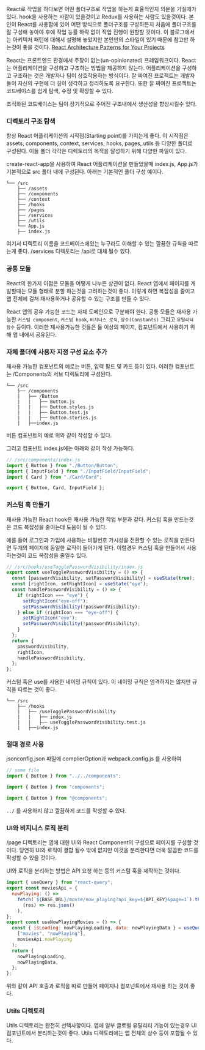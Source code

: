 React로 작업을 하다보면 어떤 폴더구조로 작업을 하는게 효율적인지 의문을 가질때가 있다.
hook을 사용하는 사람이 있을것이고 Redux를 사용하는 사람도 있을것이다.
본인이 React를 사용함에 있어 어떤 방식으로 폴더구조를 구성하든지
처음에 폴더구조를 잘 구성해 놓아야 후에 작업 능률 하락 없이 작업 진행이 원할할 것이다.
이 블로그에서는 아키텍처 패턴에 대해서 설명해 놓았지만 본인만의 스타일이 있기 때문에 참고만 하는것이 좋을 것이다.
[React Architecture Patterns for Your Projects](https://blog.openreplay.com/react-architecture-patterns-for-your-projects)

React는 프론트엔드 환경에서 주장이 없는(un-opinionated) 프레임워크이다.
React는 어플리케이션을 구성하고 구조하는 방법을 제공하지 않는다.
어플리케이션을 구성하고 구조하는 것은 개발자나 팀이 상호작용하는 방식이다.
잘 짜여진 프로젝트는 개발자들이 자신의 구현에 더 깊이 생각하고 정리하도록 요구한다.
또한 잘 짜여진 프로젝트는 코드베이스를 쉽게 탐색, 수정 및 확장할 수 있다.

조직화된 코드베이스는 팀이 장기적으로 주어진 구조내에서 생산성을 향상시킬수 있다.

### 디렉토리 구조 탐색

항상 React 어플리케이션의 시작점(Starting point)를 가지는게 좋다.
이 시작점은 assets, components, context, services, hooks, pages, utils 등 다양한 폴더로 구성된다.
이들 폴더 각각은 디렉토리의 목적을 달성하기 위해 다양한 파일이 있다.

create-react-app을 사용하여 React 어플리케이션을 만들었을때 index.js, App.js가 기본적으로 src 폴더 내에 구성된다.
아래는 기본적인 폴더 구성 예이다.

```
└── /src
    ├── /assets
    ├── /components
    ├── /context
    ├── /hooks
    ├── /pages
    ├── /services
    ├── /utils
    └── App.js
    ├── index.js

```

여기서 디렉토리 이름을 코드베이스에있는 누구라도 이해할 수 있는 깔끔한 규칙을 따르는게 좋다.
/services 디렉토리는 /api로 대체 될수 있다.

### 공통 모듈

React의 한가지 이점은 모듈을 어떻게 나누든 상관이 없다.
React 앱에서 페이지를 개발할때는 모듈 형태로 분할 하는것을 고려하는것이 좋다.
이렇게 하면 복잡성을 줄이고 앱 전체에 걸쳐 재사용하거나 공유할 수 있는 구조를 만들 수 있다.

React 앱의 공유 가능한 코드는 자체 도메인으로 구분해야 한다.
공통 모듈은 재사용 가능한 `커스텀 component`, `커스텀 hook`, `비지니스 로직`, `상수(Constants)` 그리고 `유틸리티 함수` 등이다.
이러한 재사용가능한 것들은 둘 이상의 페이지, 컴포넌트에서 사용하기 위해 앱 내에서 공유된다.

### 자체 폴더에 사용자 지정 구성 요소 추가

재사용 가능한 컴포넌트의 예로는 버튼, 입력 필드 및 카드 등이 있다.
이러한 컴포넌트는 /Components의 서브 디렉토리에 구성된다.

```
└── /src
    ├── /components
    |   ├── /Button
    |   |   ├── Button.js
    |   |   ├── Button.styles.js
    |   |   ├── Button.test.js
    |   |   ├── Button.stories.js
    |   ├──index.js
```

버튼 컴포넌트의 예로 위와 같이 작성할 수 있다.

그리고 컴포넌트 index.js에는 아래와 같이 작성 가능하다.

```javascript
// /src/components/index.js
import { Button } from "./Button/Button";
import { InputField } from "./InputField/InputField";
import { Card } from "./Card/Card";

export { Button, Card, InputField };
```

### 커스텀 훅 만들기

재사용 가능한 React hook은 재사용 가능한 작업 부분과 같다.
커스텀 훅을 만드는것은 코드 복잡성을 줄이는데 도움이 될 수 있다.

예를 들어 로그인과 가입에 사용하는 비밀번호 가시성을 전환할 수 있는 로직을 만든다면
두개의 페이지에 동일한 로직이 들어가게 된다.
이럴경우 커스텀 훅을 만들어서 사용하는것이 코드 복잡성을 줄일수 있다.

```javascript
// /src/hooks/useTogglePasswordVisibility/index.js
export const useTogglePasswordVisibility = () => {
  const [passwordVisibility, setPasswordVisibility] = useState(true);
  const [rightIcon, setRightIcon] = useState("eye");
  const handlePasswordVisibility = () => {
    if (rightIcon === "eye") {
      setRightIcon("eye-off");
      setPasswordVisibility(!passwordVisibility);
    } else if (rightIcon === "eye-off") {
      setRightIcon("eye");
      setPasswordVisibility(!passwordVisibility);
    }
  };
  return {
    passwordVisibility,
    rightIcon,
    handlePasswordVisibility,
  };
};
```

커스텀 훅은 use를 사용한 네이밍 규칙이 있다.
이 네이밍 규칙은 엄격하지는 않지만 규칙을 따르는 것이 좋다.

```
└── /src
    ├── /hooks
    |   ├── /useTogglePasswordVisibility
    |   |   ├── index.js
    |   |   ├── useTogglePasswordVisibility.test.js
    |   ├──index.js
```

### 절대 경로 사용

jsonconfig.json 파일에 complierOption과 webpack.config.js 를 사용하여

```javascript
// some file
import { Button } from "../../components";
```

```javascript
import { Button } from "components";
```

```javascript
import { Button } from "@components";
```

`../` 를 사용하지 않고 깔끔하게 코드를 작성할 수 있다.

### UI와 비지니스 로직 분리

/page 디렉토리는 앱에 대한 UI와 React Component의 구성으로 페이지를 구성할 것이다.
당연히 UI와 로직이 결합 될수 밖에 없지만 이것을 분리한다면 더욱 깔끔한 코드를 작성할 수 있을 것이다.

UI와 로직을 분리하는 방법은 API 요청 하는 등의 커스텀 훅을 제작하는 것이다.

```javascript
import { useQuery } from "react-query";
export const moviesApi = {
  nowPlaying: () =>
    fetch(`${BASE_URL}/movie/now_playing?api_key=${API_KEY}&page=1`).then(
      (res) => res.json()
    ),
};
export const useNowPlayingMovies = () => {
  const { isLoading: nowPlayingLoading, data: nowPlayingData } = useQuery(
    ["movies", "nowPlaying"],
    moviesApi.nowPlaying
  );
  return {
    nowPlayingLoading,
    nowPlayingData,
  };
};
```

위와 같이 API 호출과 로직을 따로 만들어 페이지나 컴포넌트에서 재사용 하는 것이 좋다.

### Utils 디렉토리

Utils 디렉토리는 완전히 선택사항이다.
앱에 일부 글로벌 유틸리티 기능이 있는경우 UI 컴포넌트에서 분리하는것이 좋다.
Utils 디렉토리에는 앱 전체의 상수 등이 포함될 수 있다.
